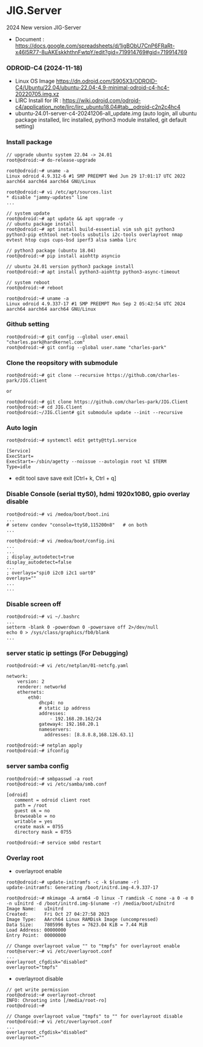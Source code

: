 # JIG.Server
2024 New version JIG-Server
* Document : https://docs.google.com/spreadsheets/d/1igBObU7CnP6FRaRt-x46l5R77-8uAKEskkhthnFwtpY/edit?gid=719914769#gid=719914769

### ODROID-C4 (2024-11-18)
* Linux OS Image https://dn.odroid.com/S905X3/ODROID-C4/Ubuntu/22.04/ubuntu-22.04-4.9-minimal-odroid-c4-hc4-20220705.img.xz
* LIRC Install for IR : https://wiki.odroid.com/odroid-c4/application_note/lirc/lirc_ubuntu18.04#tab__odroid-c2n2c4hc4
* ubuntu-24.01-server-c4-20241206-all_update.img (auto login, all ubuntu package installed, lirc installed, python3 module installed, git default setting)
  
### Install package
```
// upgrade ubuntu system 22.04 -> 24.01
root@odroid:~# do-release-upgrade

root@odroid:~# uname -a
Linux odroid 4.9.312-6 #1 SMP PREEMPT Wed Jun 29 17:01:17 UTC 2022 aarch64 aarch64 aarch64 GNU/Linux

root@odroid:~# vi /etc/apt/sources.list
* disable "jammy-updates" line
...

// system update
root@odroid:~# apt update && apt upgrade -y
// ubuntu package install
root@odroid:~# apt install build-essential vim ssh git python3 python3-pip ethtool net-tools usbutils i2c-tools overlayroot nmap evtest htop cups cups-bsd iperf3 alsa samba lirc

// python3 package (ubuntu 18.04)
root@odroid:~# pip install aiohttp asyncio

// ubuntu 24.01 version python3 package install
root@odroid:~# apt install python3-aiohttp python3-async-timeout

// system reboot
root@odroid:~# reboot

root@odroid:~# uname -a
Linux odroid 4.9.337-17 #1 SMP PREEMPT Mon Sep 2 05:42:54 UTC 2024 aarch64 aarch64 aarch64 GNU/Linux

```

### Github setting
```
root@odroid:~# git config --global user.email "charles.park@hardkernel.com"
root@odroid:~# git config --global user.name "charles-park"
```

### Clone the reopsitory with submodule
```
root@odroid:~# git clone --recursive https://github.com/charles-park/JIG.Client

or

root@odroid:~# git clone https://github.com/charles-park/JIG.Client
root@odroid:~# cd JIG.Client
root@odroid:~/JIG.Client# git submodule update --init --recursive
```

### Auto login
```
root@odroid:~# systemctl edit getty@tty1.service
```
```
[Service]
ExecStart=
ExecStart=-/sbin/agetty --noissue --autologin root %I $TERM
Type=idle
```
* edit tool save
  save exit [Ctrl+ k, Ctrl + q]

### Disable Console (serial ttyS0), hdmi 1920x1080, gpio overlay disable
```
root@odroid:~# vi /medoa/boot/boot.ini
...
# setenv condev "console=ttyS0,115200n8"   # on both
...

root@odroid:~# vi /medoa/boot/config.ini
...
...
; display_autodetect=true
display_autodetect=false
...
; overlays="spi0 i2c0 i2c1 uart0"
overlays=""
...
...
```
### Disable screen off
```
root@odroid:~# vi ~/.bashrc
...
setterm -blank 0 -powerdown 0 -powersave off 2>/dev/null
echo 0 > /sys/class/graphics/fb0/blank
...
```

### server static ip settings (For Debugging)
```
root@odroid:~# vi /etc/netplan/01-netcfg.yaml
```
```
network:
    version: 2
    renderer: networkd
    ethernets:
        eth0:
            dhcp4: no
            # static ip address
            addresses:
                - 192.168.20.162/24
            gateway4: 192.168.20.1
            nameservers:
              addresses: [8.8.8.8,168.126.63.1]

```
```
root@odroid:~# netplan apply
root@odroid:~# ifconfig
```

### server samba config
```
root@odroid:~# smbpasswd -a root
root@odroid:~# vi /etc/samba/smb.conf
```
```
[odroid]
   comment = odroid client root
   path = /root
   guest ok = no
   browseable = no
   writable = yes
   create mask = 0755
   directory mask = 0755
```
```
root@odroid:~# service smbd restart
```

### Overlay root
* overlayroot enable
```
root@odroid:~# update-initramfs -c -k $(uname -r)
update-initramfs: Generating /boot/initrd.img-4.9.337-17

root@odroid:~# mkimage -A arm64 -O linux -T ramdisk -C none -a 0 -e 0 -n uInitrd -d /boot/initrd.img-$(uname -r) /media/boot/uInitrd 
Image Name:   uInitrd
Created:      Fri Oct 27 04:27:58 2023
Image Type:   AArch64 Linux RAMDisk Image (uncompressed)
Data Size:    7805996 Bytes = 7623.04 KiB = 7.44 MiB
Load Address: 00000000
Entry Point:  00000000

// Change overlayroot value "" to "tmpfs" for overlayroot enable
root@server:~# vi /etc/overlayroot.conf
...
overlayroot_cfgdisk="disabled"
overlayroot="tmpfs"
```
* overlayroot disable
```
// get write permission
root@odroid:~# overlayroot-chroot 
INFO: Chrooting into [/media/root-ro]
root@odroid:~# 

// Change overlayroot value "tmpfs" to "" for overlayroot disable
root@odroid:~# vi /etc/overlayroot.conf
...
overlayroot_cfgdisk="disabled"
overlayroot=""
```


